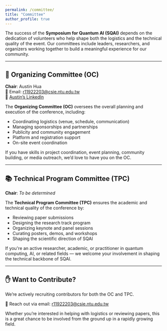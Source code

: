 ```yaml
---
permalink: /committee/
title: "Committee"
author_profile: true
---
```


The success of the **Symposium for Quantum AI (SQAI)** depends on the dedication of volunteers who help shape both the logistics and the technical quality of the event. Our committees include leaders, researchers, and organizers working together to build a meaningful experience for our community.

---

## 🎯 Organizing Committee (OC)

**Chair**: Austin Hua  
📧 Email: [r11922203@csie.ntu.edu.tw](mailto:r11922203@csie.ntu.edu.tw)  
🔗 [Austin’s LinkedIn](https://www.linkedin.com/in/austin-hua/)  

The **Organizing Committee (OC)** oversees the overall planning and execution of the conference, including:

- Coordinating logistics (venue, schedule, communication)
- Managing sponsorships and partnerships
- Publicity and community engagement
- Platform and registration support
- On-site event coordination

If you have skills in project coordination, event planning, community building, or media outreach, we’d love to have you on the OC.

---

## 📚 Technical Program Committee (TPC)

**Chair**: *To be determined*

The **Technical Program Committee (TPC)** ensures the academic and technical quality of the conference by:

- Reviewing paper submissions
- Designing the research track program
- Organizing keynote and panel sessions
- Curating posters, demos, and workshops
- Shaping the scientific direction of SQAI

If you're an active researcher, academic, or practitioner in quantum computing, AI, or related fields — we welcome your involvement in shaping the technical backbone of SQAI.

---

## ✋ Want to Contribute?

We’re actively recruiting contributors for both the OC and TPC.

📧 Reach out via email: [r11922203@csie.ntu.edu.tw](mailto:r11922203@csie.ntu.edu.tw)  

Whether you’re interested in helping with logistics or reviewing papers, this is a great chance to be involved from the ground up in a rapidly growing field.

<!-- 请根据实际情况补充和修改名单及职务 -->
